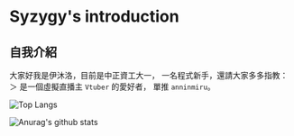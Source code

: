 # Syzygy's introduction

## 自我介紹

大家好我是伊沐洛，目前是中正資工大一，
一名程式新手，還請大家多多指教：＞
是一個虛擬直播主 `Vtuber` 的愛好者，
單推 `anninmiru`。


![Top Langs](https://github-readme-stats.vercel.app/api/top-langs/?username=syzygy608&langs_count=8&theme=radical)

![Anurag's github stats](https://github-readme-stats.vercel.app/api?username=syzygy608&show_icons=true&theme=radical)

